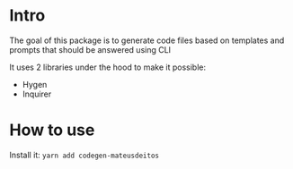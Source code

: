 # Intro

The goal of this package is to generate code files based on templates and prompts that should be answered using CLI

It uses 2 libraries under the hood to make it possible:
- Hygen
- Inquirer

# How to use

Install it:
`yarn add codegen-mateusdeitos`

